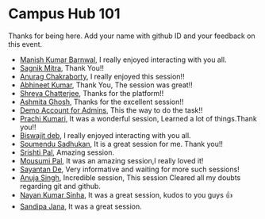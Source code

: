 # Campus Hub 101

Thanks for being here. Add your name with github ID and your feedback on this event.

- [Manish Kumar Barnwal](https://github.com/imanishbarnwal), I really enjoyed interacting with you all.
- [Sagnik Mitra](https://github.com/sagnikmitra), Thank You!!
- [Anurag Chakraborty](https://github.com/anurag120799), I really enjoyed this session!!
- [Abhineet Kumar](https://github.com/abhineet-space), Thank You, The session was great!!
- [Shreya Chatterjee](https://github.com/shreya211120), Thanks for the platform!!
- [Ashmita Ghosh](https://github.com/ashmitaghosh11), Thanks for the excellent session!!
- [Demo Account for Admins](https://github.com/sagnikmitrablogs), This the way to do the task!!
- [Prachi Kumari](https://github.com/prachi1710), It was a wonderful session, Learned a lot of things.Thank you!!
- [Biswajit deb](https://github.com/Biswajitdeb), I really enjoyed interacting with you all.
- [Soumendu Sadhukan](https://github.com/Soumendu1727), It is a great session for me. Thank you!!
- [Srishti Pal](https://github.com/Srishtipal), Amazing session.
- [Mousumi Pal](https://github.com/Mousumi2002), It was an amazing session,I really loved it!
- [Sayantan De](https://github.com/sayantan2411), Very informative and waiting for more such sessions!
- [Anuja Singh](https://github.com/imanujasingh), Incredible session, This session Cleared all my doubts regarding git and github.
- [Nayan Kumar Sinha](https://github.com/Nayan-Sinha), It was a great session, kudos to you guys 👍
- [Sandipa Jana](https://github.com/sandipa573), It was a great session.
